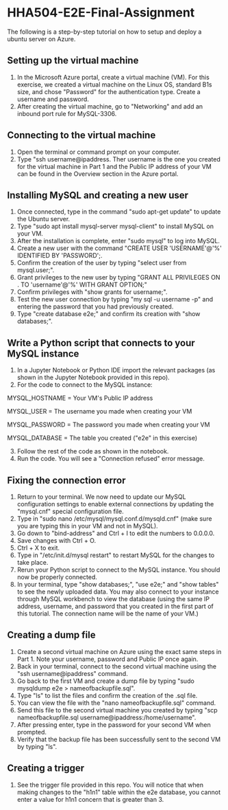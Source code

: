 # HHA504-E2E-Final-Assignment

The following is a step-by-step tutorial on how to setup and deploy a ubuntu server on Azure.

## Setting up the virtual machine
1. In the Microsoft Azure portal, create a virtual machine (VM). For this exercise, we created a virtual machine on the Linux OS, standard B1s size, and chose "Password" for the authentication type. Create a username and password.
2. After creating the virtual machine, go to "Networking" and add an inbound port rule for MySQL-3306.

## Connecting to the virtual machine
1. Open the terminal or command prompt on your computer.
2. Type "ssh username@ipaddress. Ther username is the one you created for the virtual machine in Part 1 and the Public IP address of your VM can be found in the Overview section in the Azure portal.

## Installing MySQL and creating a new user
1. Once connected, type in the command "sudo apt-get update" to update the Ubuntu server.
2. Type "sudo apt install mysql-server mysql-client" to install MySQL on your VM.
3. After the installation is complete, enter "sudo mysql" to log into MySQL.
4. Create a new user with the command "CREATE USER 'USERNAME'@'%' IDENTIFIED BY 'PASSWORD';. 
5. Confirm the creation of the user by typing "select user from mysql.user;". 
6. Grant privileges to the new user by typing "GRANT ALL PRIVILEGES ON . TO 'username'@'%' WITH GRANT OPTION;"
7. Confirm privileges with "show grants for username;".
8. Test the new user connection by typing "my sql -u username -p" and entering the password that you had previously created.
9. Type "create database e2e;" and confirm its creation with "show databases;".

## Write a Python script that connects to your MySQL instance
1. In a Jupyter Notebook or Python IDE import the relevant packages (as shown in the Jupyter Notebook provided in this repo).  
2. For the code to connect to the MySQL instance: 

MYSQL_HOSTNAME = Your VM's Public IP address

MYSQL_USER = The username you made when creating your VM

MYSQL_PASSWORD = The password you made when creating your VM

MYSQL_DATABASE = The table you created ("e2e" in this exercise)

3. Follow the rest of the code as shown in the notebook.
4. Run the code. You will see a "Connection refused" error message.

## Fixing the connection error
1. Return to your terminal. We now need to update our MySQL configuration settings to enable external connections by updating the "mysql.cnf" special configuration file.
2. Type in "sudo nano /etc/mysql/mysql.conf.d/mysqld.cnf" (make sure you are typing this in your VM and not in MySQL).
3. Go down to "bind-address" and Ctrl + I to edit the numbers to 0.0.0.0.
4. Save changes with Ctrl + O.
5. Ctrl + X to exit.
6. Type in "/etc/init.d/mysql restart" to restart MySQL for the changes to take place.
7. Rerun your Python script to connect to the MySQL instance. You should now be properly connected.
8. In your terminal, type "show databases;", "use e2e;" and "show tables" to see the newly uploaded data. You may also connect to your instance through MySQL workbench to view the database (using the same IP address, username, and password that you created in the first part of this tutorial. The connection name will be the name of your VM.)

## Creating a dump file 
1. Create a second virtual machine on Azure using the exact same steps in Part 1. Note your username, password and Public IP once again.
2. Back in your terminal, connect to the second virtual machine using the "ssh username@ipaddress" command.
3. Go back to the first VM and create a dump file by typing "sudo mysqldump e2e > nameofbackupfile.sql". 
4. Type "ls" to list the files and confirm the creation of the .sql file.
5. You can view the file with the "nano nameofbackupfile.sql" command.
6. Send this file to the second virtual machine you created by typing "scp nameofbackupfile.sql username@ipaddress:/home/username". 
7. After pressing enter, type in the password for your second VM when prompted. 
8. Verify that the backup file has been successfully sent to the second VM by typing "ls".

## Creating a trigger
1. See the trigger file provided in this repo. You will notice that when making changes to the "h1n1" table within the e2e database, you cannot enter a value for h1n1 concern that is greater than 3.



